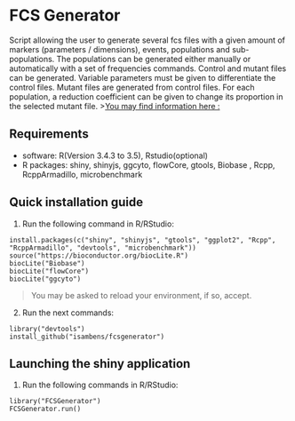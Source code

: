 # FCS Generator
Script allowing the user to generate several fcs files with a given amount of markers (parameters / dimensions), events, populations and sub-populations.
    The populations can be generated either manually or automatically with a set of frequencies commands.
    Control and mutant files can be generated. Variable parameters must be given to differentiate the control files. 
    Mutant files are generated from control files. For each population, a reduction coefficient can be given to change its proportion in the selected mutant file.
	>[You may find information here :](doc/temp.pdf)
 
	
## Requirements
  * software: R(Version 3.4.3 to 3.5), Rstudio(optional)
  * R packages: shiny, shinyjs, ggcyto, flowCore, gtools, Biobase , Rcpp, RcppArmadillo, microbenchmark
  
## Quick installation guide

  1. Run the following command in R/RStudio:
```
install.packages(c("shiny", "shinyjs", "gtools", "ggplot2", "Rcpp", "RcppArmadillo", "devtools", "microbenchmark"))
source("https://bioconductor.org/biocLite.R")
biocLite("Biobase")
biocLite("flowCore")
biocLite("ggcyto")
```
  >You may be asked to reload your environment, if so, accept.
  
  2. Run the next commands:
```
library("devtools")
install_github("isambens/fcsgenerator")
```

  
## Launching the shiny application

  1. Run the following commands in R/RStudio:
```
library("FCSGenerator")
FCSGenerator.run()
```